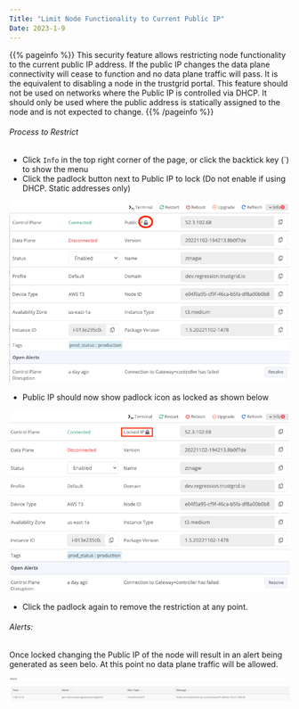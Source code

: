 ```yaml
---
Title: "Limit Node Functionality to Current Public IP"
Date: 2023-1-9
---
```


{{% pageinfo %}}
This security feature allows restricting node functionality to the current public IP address. If the public IP changes the data plane connectivity will cease to function and no data plane traffic will pass. It is the equivalent to disabling a node in the trustgrid portal. This feature should not be used on networks where the Public IP is controlled via DHCP. It should only be used where the public address is statically assigned to the node and is not expected to change. 
{{% /pageinfo %}}

###### Process to Restrict
- Click `Info` in the top right corner of the page, or click the backtick key (`) to show the menu
- Click the padlock button next to Public IP to lock (Do not enable if using DHCP. Static addresses only)

![img](unlocked1.png)

- Public IP should now show padlock icon as locked as shown below

![img](locked1.png)

- Click the padlock again to remove the restriction at any point.

###### Alerts:
Once locked changing the Public IP of the node will result in an alert being generated as seen belo. At this point no data plane traffic will be allowed.

![img](alert-node-public-ip.png)